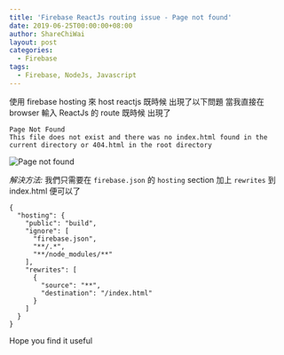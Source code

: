 ```yaml
---
title: 'Firebase ReactJs routing issue - Page not found'
date: 2019-06-25T00:00:00+08:00
author: ShareChiWai
layout: post
categories:
  - Firebase
tags:
  - Firebase, NodeJs, Javascript
---
```


使用 firebase hosting 來 host reactjs 既時候 出現了以下問題
當我直接在 browser 輸入 ReactJs 的 route 既時候 出現了

```
Page Not Found
This file does not exist and there was no index.html found in the current directory or 404.html in the root directory

```

![Page not found](/img/2019/fireabase-react-404.png 'firebase page not found')

_解決方法:_
我們只需要在 `firebase.json` 的 `hosting` section
加上 `rewrites` 到 index.html 便可以了

```
{
  "hosting": {
    "public": "build",
    "ignore": [
      "firebase.json",
      "**/.*",
      "**/node_modules/**"
    ],
    "rewrites": [
      {
        "source": "**",
        "destination": "/index.html"
      }
    ]
  }
}
```

Hope you find it useful
